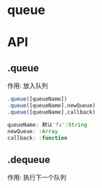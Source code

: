 # queue

# API

## .queue

作用: 放入队列

```javascript
.queue([queueName])
.queue([queueName],newQueue)
.queue([queueName],callback)

queueName: 默认'fx':String
newQueue: :Array
callback: :function
```

## .dequeue

作用: 执行下一个队列